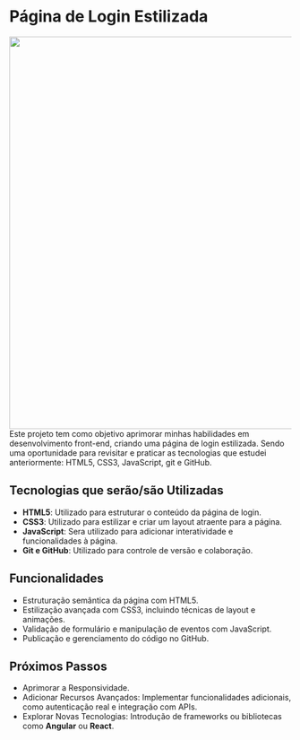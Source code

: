 
# Página de Login Estilizada
<div align= 'center'>
  <img src="https://github.com/Philipy-Brendho/Login-page/assets/165166315/31d38b3c-c34c-4012-b439-cba5856e0652" width="700px"/>
</div>
Este projeto tem como objetivo aprimorar minhas habilidades em desenvolvimento front-end, criando uma página de login estilizada. Sendo uma oportunidade para revisitar e praticar as tecnologias que estudei anteriormente: HTML5, CSS3, JavaScript, git e GitHub.

## Tecnologias  que serão/são Utilizadas
- **HTML5**: Utilizado para estruturar o conteúdo da página de login.
- **CSS3**: Utilizado para estilizar e criar um layout atraente para a página.
- **JavaScript**: Sera utilizado para adicionar interatividade e funcionalidades à página.
- **Git e GitHub**: Utilizado para controle de versão e colaboração.
## Funcionalidades
- Estruturação semântica da página com HTML5.
- Estilização avançada com CSS3, incluindo técnicas de layout e animações.
- Validação de formulário e manipulação de eventos com JavaScript.
- Publicação e gerenciamento do código no GitHub.

## Próximos Passos
- Aprimorar a Responsividade.
- Adicionar Recursos Avançados: Implementar funcionalidades adicionais, como autenticação real e integração com APIs.
- Explorar Novas Tecnologias: Introdução de frameworks ou bibliotecas como **Angular** ou **React**.
